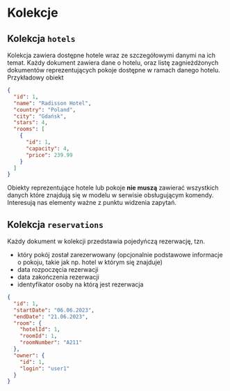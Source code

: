 # Kolekcje
## Kolekcja `hotels`
Kolekcja zawiera dostępne hotele wraz ze szczegółowymi danymi na ich temat. 
Każdy dokument zawiera dane o hotelu, oraz listę zagnieżdżonych dokumentów reprezentujących pokoje dostępne w ramach
danego hotelu.
Przykładowy obiekt
```json
{
  "id": 1,
  "name": "Radisson Hotel",
  "country": "Poland",
  "city": "Gdańsk",
  "stars": 4,
  "rooms": [
    {
      "id": 1,
      "capacity": 4,
      "price": 239.99
    }
  ]
}
```
Obiekty reprezentujące hotele lub pokoje __nie muszą__ zawierać wszystkich danych które znajdują się w modelu w serwisie obsługującym
komendy. Interesują nas elementy ważne z punktu widzenia zapytań.

## Kolekcja `reservations`
Każdy dokument w kolekcji przedstawia pojedyńczą rezerwację, tzn.
- który pokój został zarezerwowany (opcjonalnie podstawowe informacje o pokoju, takie jak np. hotel w którym się znajduje)
- data rozpoczęcia rezerwacji
- data zakończenia rezerwacji
- identyfikator osoby na którą jest rezerwacja
```json
{
  "id": 1,
  "startDate": "06.06.2023",
  "endDate": "21.06.2023",
  "room": {
    "hotelId": 1,
    "roomId": 1,
    "roomNumber": "A211"
  },
  "owner": {
    "id": 1,
    "login": "user1"
  }
}
```